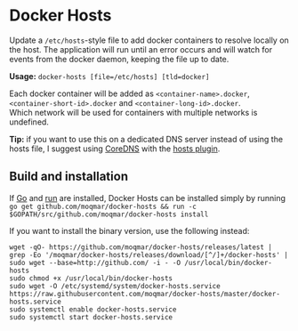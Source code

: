 # Docker Hosts
Update a `/etc/hosts`-style file to add docker containers to resolve locally on the host. The application will run until an error occurs and will watch for events from the docker daemon, keeping the file up to date.

**Usage:** `docker-hosts [file=/etc/hosts] [tld=docker]`

Each docker container will be added as `<container-name>.docker`, `<container-short-id>.docker` and `<container-long-id>.docker`.  
Which network will be used for containers with multiple networks is undefined.

**Tip:** if you want to use this on a dedicated DNS server instead of using the hosts file, I suggest using [CoreDNS](https://coredns.io/) with the [hosts plugin](https://coredns.io/plugins/hosts/).

## Build and installation

If [Go](https://golang.org/) and [run](https://github.com/moqmar/run) are installed, Docker Hosts can be installed simply by running `go get github.com/moqmar/docker-hosts && run -c $GOPATH/src/github.com/moqmar/docker-hosts install`

If you want to install the binary version, use the following instead:
```
wget -qO- https://github.com/moqmar/docker-hosts/releases/latest | grep -Eo '/moqmar/docker-hosts/releases/download/[^/]+/docker-hosts' | sudo wget --base=http://github.com/ -i - -O /usr/local/bin/docker-hosts
sudo chmod +x /usr/local/bin/docker-hosts
sudo wget -O /etc/systemd/system/docker-hosts.service https://raw.githubusercontent.com/moqmar/docker-hosts/master/docker-hosts.service
sudo systemctl enable docker-hosts.service
sudo systemctl start docker-hosts.service
```
